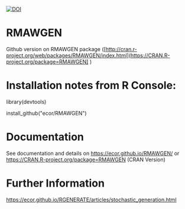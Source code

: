 [![DOI](https://zenodo.org/badge/25865140.svg)](https://zenodo.org/badge/latestdoi/25865140)

RMAWGEN
=======

Github version on RMAWGEN package ([http://cran.r-project.org/web/packages/RMAWGEN/index.html](https://CRAN.R-project.org/package=RMAWGEN] )

# Installation notes from R Console: 


library(devtools)

install_github("ecor/RMAWGEN")


# Documentation 

See documentation and details on https://ecor.github.io/RMAWGEN/ or https://CRAN.R-project.org/package=RMAWGEN (CRAN Version)

# Further Information 

https://ecor.github.io/RGENERATE/articles/stochastic_generation.html 

